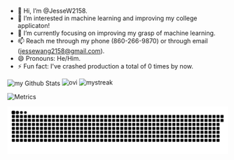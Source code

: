 - 👋 Hi, I’m @JesseW2158.
- 👀 I’m interested in machine learning and improving my college applicaton!
- 🌱 I’m currently focusing on improving my grasp of machine learning.
- 📫 Reach me through my phone (860-266-9870) or through email (jessewang2158@gmail.com).
- 😄 Pronouns: He/Him.
- ⚡ Fun fact: I've crashed production a total of 0 times by now.



<img align="center" src="https://github-readme-stats.vercel.app/api?username=JesseW2158&include_all_commits=true&count_private=true&show_icons=true&line_height=20&title_color=2B5BBD&icon_color=1124BB&text_color=A1A1A1&bg_color=0,000000,2f259f" alt="my Github Stats"/>

<img src="https://github-readme-stats.vercel.app/api/top-langs?username=JesseW2158&show_icons=true&locale=en&layout=compact&theme=chartreuse-dark" alt="ovi" />

<img src="https://github-readme-streak-stats.herokuapp.com/?user=JesseW2158&theme=tokyonight" alt="mystreak"/>

![Metrics](https://metrics.lecoq.io/JesseW2158?template=classic&base.header=0&gists=1&lines=1&config.timezone=America%2FToronto)

![Snake animation](https://raw.githubusercontent.com/JesseW2158/JesseW2158/output/github-contribution-grid-snake-dark.svg)

<!---
JesseW2158/JesseW2158 is a ✨ special ✨ repository because its `README.md` (this file) appears on your GitHub profile.
You can click the Preview link to take a look at your changes.
--->
